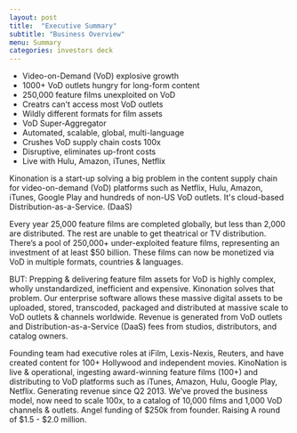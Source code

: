 ```yaml
---
layout: post
title:  "Executive Summary"
subtitle: "Business Overview"
menu: Summary
categories: investors deck
---
```

* Video-on-Demand (VoD) explosive growth
* 1000+ VoD outlets hungry for long-form content
* 250,000 feature films unexploited on VoD
* Creatrs can't access most VoD outlets
* Wildly different formats for film assets
* VoD Super-Aggregator
* Automated, scalable, global, multi-language
* Crushes VoD supply chain costs 100x
* Disruptive, eliminates up-front costs
* Live with Hulu, Amazon, iTunes, Netflix

<!--more-->

Kinonation is a start-up solving a big problem in the content supply chain for video-on-demand (VoD) platforms such as Netflix, Hulu, Amazon, iTunes, Google Play and hundreds of non-US VoD outlets. It's cloud-based Distribution-as-a-Service. (DaaS)

Every year 25,000 feature films are completed globally, but less than 2,000 are distributed. The rest are unable to get theatrical or TV distribution. There’s a pool of 250,000+ under-exploited feature films, representing an investment of at least $50 billion. These films can now be monetized via VoD in multiple formats, countries & languages.

BUT: Prepping & delivering feature film assets for VoD is highly complex, wholly unstandardized, inefficient and expensive. Kinonation solves that problem. Our enterprise software allows these massive digital assets to be uploaded, stored, transcoded, packaged and distributed at massive scale to VoD outlets & channels worldwide. Revenue is generated from VoD outlets and Distribution-as-a-Service (DaaS) fees from studios, distributors, and catalog owners.

Founding team had executive roles at iFilm, Lexis-Nexis, Reuters, and have created content for 100+ Hollywood and independent movies. KinoNation is live & operational, ingesting award-winning feature films (100+) and distributing to VoD platforms such as iTunes, Amazon, Hulu, Google Play, Netflix. Generating revenue since Q2 2013. We’ve proved the business model, now need to scale 100x, to a catalog of 10,000 films and 1,000 VoD channels & outlets. Angel funding of $250k from founder. Raising A round of $1.5 - $2.0 million.
